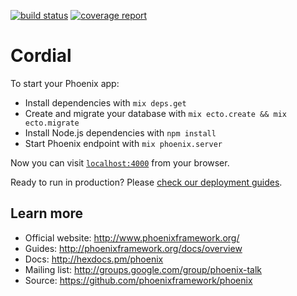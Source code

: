 [![build status](https://gitlab.com/pmonson711/cordial/badges/develop/build.svg)](https://gitlab.com/pmonson711/cordial/commits/develop)
[![coverage report](https://gitlab.com/pmonson711/cordial/badges/develop/coverage.svg)](https://gitlab.com/pmonson711/cordial/commits/develop)

# Cordial

To start your Phoenix app:

  * Install dependencies with `mix deps.get`
  * Create and migrate your database with `mix ecto.create && mix ecto.migrate`
  * Install Node.js dependencies with `npm install`
  * Start Phoenix endpoint with `mix phoenix.server`

Now you can visit [`localhost:4000`](http://localhost:4000) from your browser.

Ready to run in production? Please [check our deployment guides](http://www.phoenixframework.org/docs/deployment).

## Learn more

  * Official website: http://www.phoenixframework.org/
  * Guides: http://phoenixframework.org/docs/overview
  * Docs: http://hexdocs.pm/phoenix
  * Mailing list: http://groups.google.com/group/phoenix-talk
  * Source: https://github.com/phoenixframework/phoenix
